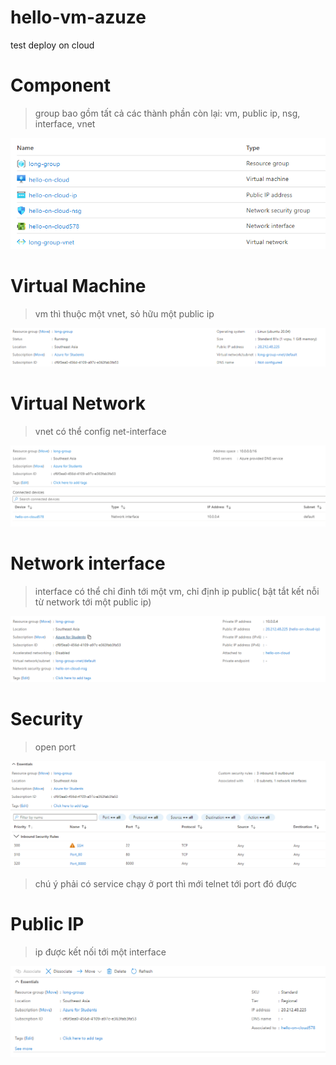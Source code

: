 # hello-vm-azuze
test deploy on cloud 

# Component

> group bao gồm tất cả các thành phần còn lại: vm, public ip, nsg, interface, vnet

![](./images-readme/thanhphan.png)

# Virtual Machine 

> vm thì thuộc một vnet, sỏ hữu một public ip 

![](./images-readme/vm.png)

# Virtual Network

> vnet có thể config net-interface

![](./images-readme/vnet.png)

# Network interface

> interface có thể chỉ đinh tới một vm, chỉ định ip public( bật tắt kết nỗi từ network tới một public ip)

![](./images-readme/interface.png)
# Security

> open port

![](./images-readme/nsg.png)

> chú ý phải có service chạy ở port thì mới telnet tới port đó được

# Public IP 

> ip được kết nối tới một interface

![](./images-readme/ip.png)



